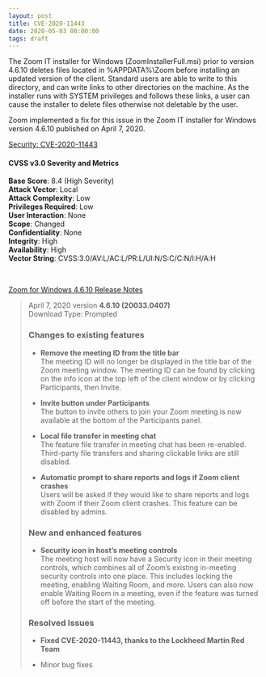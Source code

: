 ```yaml
---
layout: post
title: CVE-2020-11443
date: 2020-05-03 00:00:00
tags: draft
---
```


The Zoom IT installer for Windows (ZoomInstallerFull.msi) prior to version 4.6.10 deletes files located in %APPDATA%\Zoom before installing an updated version of the client. Standard users are able to write to this directory, and can write links to other directories on the machine. As the installer runs with SYSTEM privileges and follows these links, a user can cause the installer to delete files otherwise not deletable by the user.

Zoom implemented a fix for this issue in the Zoom IT installer for Windows version 4.6.10 published on April 7, 2020.

[Security: CVE-2020-11443](https://support.zoom.us/hc/en-us/articles/360043036451-Security-CVE-2020-11443)

#### CVSS v3.0 Severity and Metrics ####

**Base Score**: 8.4 (High Severity)  
**Attack Vector**: Local  
**Attack Complexity**: Low  
**Privileges Required**: Low  
**User Interaction**: None  
**Scope**: Changed  
**Confidentiality**: None  
**Integrity**: High  
**Availability**: High  
**Vector String**: CVSS:3.0/AV:L/AC:L/PR:L/UI:N/S:C/C:N/I:H/A:H

<br>

[Zoom for Windows 4.6.10 Release Notes](https://support.zoom.us/hc/en-us/articles/201361953-New-Updates-for-Windows)
> April 7, 2020 version **4.6.10 (20033.0407)**  
> Download Type: Prompted
> 
> ### Changes to existing features ###
> * **Remove the meeting ID from the title bar**  
> The meeting ID will no longer be displayed in the title bar of the Zoom meeting window. The meeting ID can be found by clicking on the info icon at the top left of the client window or by clicking Participants, then Invite. 
> 
> * **Invite button under Participants**  
> The button to invite others to join your Zoom meeting is now available at the bottom of the Participants panel.
> 
> * **Local file transfer in meeting chat**  
> The feature file transfer in meeting chat has been re-enabled. Third-party file transfers and sharing clickable links are still disabled.
> 
> * **Automatic prompt to share reports and logs if Zoom client crashes**  
> Users will be asked if they would like to share reports and logs with Zoom if their Zoom client crashes. This feature can be disabled by admins. 
> 
> ### New and enhanced features ### 
> * **Security icon in host’s meeting controls**  
> The meeting host will now have a Security icon in their meeting controls, which combines all of Zoom’s existing in-meeting security controls into one place. This includes locking the meeting, enabling Waiting Room, and more. Users can also now enable Waiting Room in a meeting, even if the feature was turned off before the start of the meeting.
> 
> ### Resolved Issues ###
> * **Fixed CVE-2020-11443, thanks to the Lockheed Martin Red Team**
> 
> * Minor bug fixes